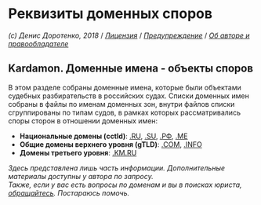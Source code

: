 # Реквизиты доменных споров

_\(c\) Денис Доротенко, 2018_ / [_Лицензия_](https://github.com/xCounsel/kardamon/blob/master/Russian/LICENSE.md) / [_Предупреждение_](https://github.com/xCounsel/kardamon/blob/master/Russian/DISCLAIMER.md) / [_Об авторе и правообладателе_](http://dorotenko.pro/about/)

## Kardamon. Доменные имена - объекты споров

В этом разделе собраны доменные имена, которые были объектами судебных разбирательств в российских судах. Списки доменных имен собраны в файлы по именам доменных зон, внутри файлов списки сгруппированы по типам судов, в рамках которых рассматривались споры сторон в отношении доменных имен:

* **Национальные домены \(cctld\)**: [.RU](https://github.com/xCounsel/cardamom/blob/master/Russian/domains/ru.md), [.SU](https://github.com/xCounsel/cardamom/blob/master/Russian/domains/su.md), [.РФ](https://github.com/xCounsel/cardamom/blob/master/Russian/domains/РФ.md), [.ME](https://github.com/xCounsel/cardamom/blob/master/Russian/domains/ME.md)
* **Общие домены верхнего уровня \(gTLD\)**: [.COM](https://github.com/xCounsel/cardamom/blob/master/Russian/domains/com.md), [.INFO](https://github.com/xCounsel/cardamom/blob/master/Russian/domains/info.md)
* **Домены третьего уровня**: [.KM.RU](https://github.com/xCounsel/cardamom/blob/master/Russian/domains/km.ru.md)

_Здесь представлена лишь часть информации. Дополнительные материалы доступны у автора по запросу._  
 _Также, если у вас есть вопросы по доменам и вы в поисках юриста,_ [_обращайтесь_](http://dorotenko.pro/contact/)_. Постараюсь помочь._

